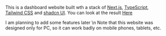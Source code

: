 This is a dashboard website built wth a stack of [Next.js](https://nextjs.org), [TypeScript](https://typescriptlang.org), [Tailwind CSS](https://tailwindcss.com) and [shadcn UI](https://ui.shadcn.com).
You can look at the result [Here](https://borodashboard.vercel.app)

I am planning to add some features later \n
Note that this website was designed only for PC, so it can work badly on mobile phones, tablets, etc.
